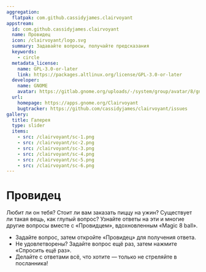 ```yaml
---
aggregation:
  flatpak: com.github.cassidyjames.clairvoyant
appstream:
  id: com.github.cassidyjames.clairvoyant
  name: Провидец
  icon: /clairvoyant/logo.svg
  summary: Задавайте вопросы, получайте предсказания
  keywords:
    - circle
  metadata_license:
    name: GPL-3.0-or-later
    link: https://packages.altlinux.org/license/GPL-3.0-or-later
  developer:
    name: GNOME
    avatar: https://gitlab.gnome.org/uploads/-/system/group/avatar/8/gnomelogo.png?width=48
  url:
    homepage: https://apps.gnome.org/Clairvoyant
    bugtracker: https://github.com/cassidyjames/clairvoyant/issues
gallery:
  title: Галерея
  type: slider
  items:
    - src: /clairvoyant/sc-1.png
    - src: /clairvoyant/sc-2.png
    - src: /clairvoyant/sc-3.png
    - src: /clairvoyant/sc-4.png
    - src: /clairvoyant/sc-5.png
    - src: /clairvoyant/sc-6.png
---
```


# Провидец

Любит ли он тебя? Стоит ли вам заказать пиццу на ужин? Существует ли такая вещь, как глупый вопрос? Узнайте ответы на эти и многие другие вопросы вместе с «Провидцем», вдохновленным «Magic 8 ball».

- Задайте вопрос, затем откройте «Провидец» для получения ответа.
- Не удовлетворены? Задайте вопрос ещё раз, затем нажмите «Спросить ещё раз».
- Делайте с ответами всё, что хотите — только не стреляйте в посланника!

<AGWGallery />

<!--@include: @ru/apps/.parts/install/content-flatpak.md-->
